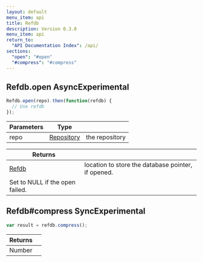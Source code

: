 ```yaml
---
layout: default
menu_item: api
title: Refdb
description: Version 0.3.0
menu_item: api
return_to:
  "API Documentation Index": /api/
sections:
  "open": "#open"
  "#compress": "#compress"
---
```


## <a name="open"></a><span>Refdb.</span>open <span class="tags"><span class="async">Async</span><span class="experimental">Experimental</span></span>

```js
Refdb.open(repo).then(function(refdb) {
  // Use refdb
});
```

| Parameters | Type |   |
| --- | --- | --- |
| repo | [Repository](/api/repository/) | the repository |

| Returns |  |
| --- | --- |
| [Refdb](/api/refdb/) | location to store the database pointer, if opened.
			Set to NULL if the open failed. |

## <a name="compress"></a><span>Refdb#</span>compress <span class="tags"><span class="sync">Sync</span><span class="experimental">Experimental</span></span>

```js
var result = refdb.compress();
```


| Returns |  |
| --- | --- |
| Number |  |

